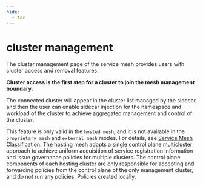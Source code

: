 ```yaml
---
hide:
  - toc
---
```


# cluster management

The cluster management page of the service mesh provides users with cluster access and removal features.

**Cluster access is the first step for a cluster to join the mesh management boundary**.

The connected cluster will appear in the cluster list managed by the sidecar, and then the user can enable sidecar injection for the namespace and workload of the cluster to achieve aggregated management and control of the cluster.

This feature is only valid in the `hosted mesh`, and it is not available in the `proprietary mesh` and `external mesh` modes. For details, see [Service Mesh Classification](../service-mesh/README.md).
The hosting mesh adopts a single control plane multicluster approach to achieve uniform acquisition of service registration information and issue governance policies for multiple clusters. The control plane components of each hosting cluster are only responsible for accepting and forwarding policies from the control plane of the only management cluster, and do not run any policies. Policies created locally.
